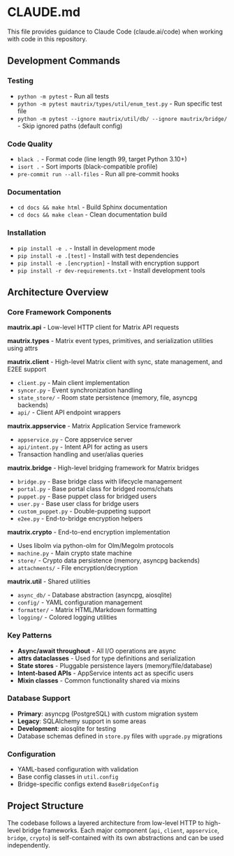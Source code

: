 # CLAUDE.md

This file provides guidance to Claude Code (claude.ai/code) when working with code in this repository.

## Development Commands

### Testing
- `python -m pytest` - Run all tests
- `python -m pytest mautrix/types/util/enum_test.py` - Run specific test file
- `python -m pytest --ignore mautrix/util/db/ --ignore mautrix/bridge/` - Skip ignored paths (default config)

### Code Quality
- `black .` - Format code (line length 99, target Python 3.10+)
- `isort .` - Sort imports (black-compatible profile)
- `pre-commit run --all-files` - Run all pre-commit hooks

### Documentation
- `cd docs && make html` - Build Sphinx documentation
- `cd docs && make clean` - Clean documentation build

### Installation
- `pip install -e .` - Install in development mode
- `pip install -e .[test]` - Install with test dependencies
- `pip install -e .[encryption]` - Install with encryption support
- `pip install -r dev-requirements.txt` - Install development tools

## Architecture Overview

### Core Framework Components

**mautrix.api** - Low-level HTTP client for Matrix API requests

**mautrix.types** - Matrix event types, primitives, and serialization utilities using attrs

**mautrix.client** - High-level Matrix client with sync, state management, and E2EE support
- `client.py` - Main client implementation
- `syncer.py` - Event synchronization handling  
- `state_store/` - Room state persistence (memory, file, asyncpg backends)
- `api/` - Client API endpoint wrappers

**mautrix.appservice** - Matrix Application Service framework
- `appservice.py` - Core appservice server
- `api/intent.py` - Intent API for acting as users
- Transaction handling and user/alias queries

**mautrix.bridge** - High-level bridging framework for Matrix bridges
- `bridge.py` - Base bridge class with lifecycle management
- `portal.py` - Base portal class for bridged rooms/chats
- `puppet.py` - Base puppet class for bridged users
- `user.py` - Base user class for bridge users
- `custom_puppet.py` - Double-puppeting support
- `e2ee.py` - End-to-bridge encryption helpers

**mautrix.crypto** - End-to-end encryption implementation
- Uses libolm via python-olm for Olm/Megolm protocols
- `machine.py` - Main crypto state machine
- `store/` - Crypto data persistence (memory, asyncpg backends)
- `attachments/` - File encryption/decryption

**mautrix.util** - Shared utilities
- `async_db/` - Database abstraction (asyncpg, aiosqlite)
- `config/` - YAML configuration management
- `formatter/` - Matrix HTML/Markdown formatting
- `logging/` - Colored logging utilities

### Key Patterns

- **Async/await throughout** - All I/O operations are async
- **attrs dataclasses** - Used for type definitions and serialization
- **State stores** - Pluggable persistence layers (memory/file/database)
- **Intent-based APIs** - AppService intents act as specific users
- **Mixin classes** - Common functionality shared via mixins

### Database Support

- **Primary**: asyncpg (PostgreSQL) with custom migration system
- **Legacy**: SQLAlchemy support in some areas
- **Development**: aiosqlite for testing
- Database schemas defined in `store.py` files with `upgrade.py` migrations

### Configuration

- YAML-based configuration with validation
- Base config classes in `util.config`
- Bridge-specific configs extend `BaseBridgeConfig`

## Project Structure

The codebase follows a layered architecture from low-level HTTP to high-level bridge frameworks. Each major component (`api`, `client`, `appservice`, `bridge`, `crypto`) is self-contained with its own abstractions and can be used independently.